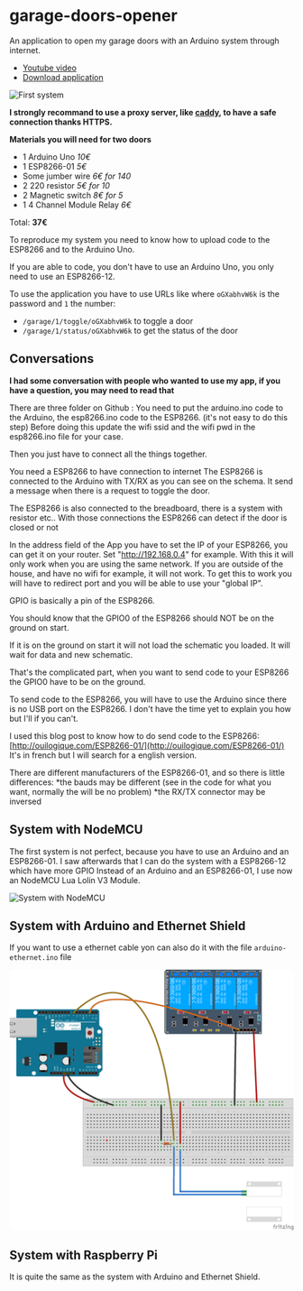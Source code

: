 # garage-doors-opener
An application to open my garage doors with an Arduino system through internet.

* [Youtube video](https://www.youtube.com/watch?v=6a8xaTq5VHo)
* [Download application](https://play.google.com/store/apps/details?id=com.garagedoorsopener)

![First system](schema1.png)

**I strongly recommand to use a proxy server, like [caddy](https://caddyserver.com/), to have a safe connection thanks HTTPS.**

**Materials you will need for two doors**
* 1 Arduino Uno *10€*
* 1 ESP8266-01 *5€*
* Some jumber wire *6€ for 140*
* 2 220 resistor *5€ for 10*
* 2 Magnetic switch *8€ for 5*
* 1 4 Channel Module Relay *6€*


Total: **37€**

To reproduce my system you need to know how to upload code to the ESP8266 and to the Arduino Uno.

If you are able to code, you don't have to use an Arduino Uno, you only need to use an ESP8266-12.

To use the application you have to use URLs like where `oGXabhvW6k` is the password and `1` the number:
* `/garage/1/toggle/oGXabhvW6k` to toggle a door
* `/garage/1/status/oGXabhvW6k` to get the status of the door

## Conversations

**I had some conversation with people who wanted to use my app, if you have a question, you may need to read that**

There are  three folder on Github :
You need to put the arduino.ino code to the Arduino, the esp8266.ino code to the ESP8266. (it's not easy to do this step)
Before doing this update the wifi ssid and the wifi pwd in the esp8266.ino file for your case.

Then you just have to connect all the things together.

You need a ESP8266 to have connection to internet
The ESP8266 is connected to the Arduino with TX/RX as you can see on the schema. It send a message when there is a request to toggle the door.

The ESP8266 is also connected to the breadboard, there is a system with resistor etc.. With those connections the ESP8266 can detect if the door is closed or not

In the address field of the App you have to set the IP of your ESP8266, you can get it on your router.  Set "http://192.168.0.4" for example.
With this it will only work when you are using the same network.
If you are outside of the house, and have no wifi for example, it will not work.
To get this to work you will have to redirect port and you will be able to use your "global IP".

GPIO is basically a pin of the ESP8266.

You should know that the GPIO0 of the ESP8266 should NOT be on the ground on start.

If it is on the ground on start it will not load the schematic you loaded. It will wait for data and new schematic.

That's the complicated part, when you want to send code to your ESP8266 the GPIO0 have to be on the ground.

To send code to the ESP8266, you will have to use the Arduino since there is no USB port on the ESP8266.
I don't have the time yet to explain you how but I'll if you can't.

I used this blog post to know how to do send code to the ESP8266:  
[http://ouilogique.com/ESP8266-01/](http://ouilogique.com/ESP8266-01/)
It's in french but I will search for a english version.

There are different manufacturers of the ESP8266-01, and so there is little differences:
*the bauds may be different (see in the code for what you want, normally the will be no problem)
*the RX/TX connector may be inversed

## System with NodeMCU

The first system is not perfect, because you have to use an Arduino and an ESP8266-01. I saw afterwards that I can do the system with a ESP8266-12 which have more GPIO
Instead of an Arduino and an ESP8266-01, I use now an NodeMCU Lua Lolin V3 Module.

![System with NodeMCU](schema2.png)


## System with Arduino and Ethernet Shield

If you want to use a ethernet cable yon can also do it with the file `arduino-ethernet.ino` file

![System with Arduino and Ethernet Shield](schema3.png)

## System with Raspberry Pi

It is quite the same as the system with Arduino and Ethernet Shield.
